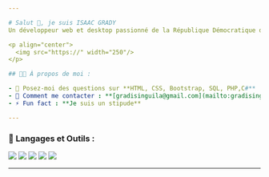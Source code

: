 ```yaml
---

# Salut 👋, je suis ISAAC GRADY  
Un développeur web et desktop passionné de la République Démocratique du Congo  

<p align="center">  
  <img src="https://" width="250"/>  
</p>  

## 🧑‍💻 À propos de moi :  

- 💬 Posez-moi des questions sur **HTML, CSS, Bootstrap, SQL, PHP,C#**  
- 📧 Comment me contacter : **[gradisinguila@gmail.com](mailto:gradisinguila@gmail.com)**  
- ⚡ Fun fact : **Je suis un stipude**  

---
```


### 🚀 Langages et Outils :  
<p align="left">  
  <img src="https://img.shields.io/badge/HTML5-E34F26?logo=html5&logoColor=white" />  
  <img src="https://img.shields.io/badge/CSS3-1572B6?logo=css3&logoColor=white" />  
  <img src="https://img.shields.io/badge/JavaScript-323330?logo=javascript&logoColor=F7DF1E" />  
  <img src="https://img.shields.io/badge/PHP-777BB4?logo=php&logoColor=white" />  
  <img src="https://img.shields.io/badge/MySQL-00000F?logo=mysql&logoColor=white" />  
</p>  

---
